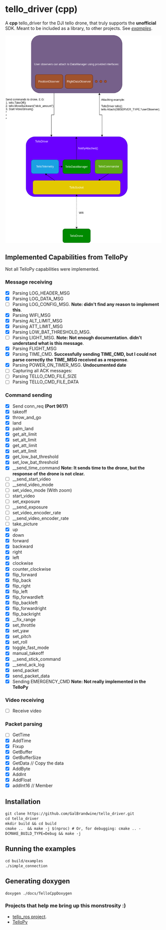# tello_driver (cpp)

A **cpp** tello_driver for the DJI tello drone, that truly supports the **unofficial** SDK.
Meant to be included as a library, to other projects. See *[examples](examples)*.

![](docs/TelloDriver-TelloDriver_USER_relation.png)

## Implemented Capabilities from TelloPy

Not all TelloPy capabilities were implemented.

### Message receiving

- [x] Parsing LOG_HEADER_MSG  
- [x] Parsing LOG_DATA_MSG  
- [ ] Parsing LOG_CONFIG_MSG. **Note: didn't find any reason to implement this**.
- [x] Parsing WIFI_MSG
- [x] Parsing ALT_LIMIT_MSG
- [x] Parsing ATT_LIMIT_MSG
- [x] Parsing LOW_BAT_THRESHOLD_MSG.
- [ ] Parsing LIGHT_MSG. **Note: Not enough documentation. didn't understand what is this message**.
- [x] Parsing FLIGHT_MSG
- [x] Parsing TIME_CMD. **Successfully sending TIME_CMD, but I could not parse correctly the TIME_MSG received as a response**.
- [x] Parsing POWER_ON_TIMER_MSG. **Undocumented date**
- [ ] Capturing all ACK messages:
- [ ] Parsing TELLO_CMD_FILE_SIZE
- [ ] Parsing TELLO_CMD_FILE_DATA

### Command sending

- [x] Send conn_req **(Port 9617)**
- [x] takeoff
- [x] throw_and_go
- [x] land
- [x] palm_land
- [x] get_alt_limit
- [x] set_alt_limit
- [x] get_att_limit
- [x] set_att_limit
- [x] get_low_bat_threshold
- [x] set_low_bat_threshold
- [x] __send_time_command **Note: It sends time to the drone, but the response of the drone is not clear.**
- [ ] __send_start_video
- [ ] __send_video_mode
- [ ] set_video_mode (With zoom)
- [ ] start_video
- [ ] set_exposure
- [ ] __send_exposure
- [ ] set_video_encoder_rate
- [ ] __send_video_encoder_rate
- [ ] take_picture
- [x] up
- [x] down
- [x] forward
- [x] backward
- [x] right
- [x] left
- [x] clockwise
- [x] counter_clockwise
- [x] flip_forward
- [x] flip_back
- [x] flip_right
- [x] flip_left
- [x] flip_forwardleft
- [x] flip_backleft
- [x] flip_forwardright
- [x] flip_backright
- [x] __fix_range
- [x] set_throttle
- [x] set_yaw
- [x] set_pitch
- [x] set_roll
- [x] toggle_fast_mode
- [x] manual_takeoff
- [x] __send_stick_command
- [x] __send_ack_log
- [x] send_packet
- [x] send_packet_data
- [x] Sending EMERGENCY_CMD **Note: Not really implemented in the TelloPy**

### Video receiving

- [ ] Receive video

### Packet parsing

- [ ] GetTime
- [x] AddTime
- [x] Fixup
- [x] GetBuffer
- [x] GetBufferSize
- [x] GetData // Copy the data
- [x] AddByte
- [x] AddInt
- [x] AddFloat
- [x] addInt16 // Member

## Installation

```shell
git clone https://github.com/GalBrandwine/tello_driver.git
cd tello_driver
mkdir build && cd build
cmake ..  && make -j $(nproc) # Or, for debugging: cmake .. -DCMAKE_BUILD_TYPE=Debug && make -j
```

## Running the examples

```shell
cd build/examples
./simple_connection
```

## Generating doxygen

```shell
doxygen ./docs/TelloCppDoxygen
```

### Projects that help me bring up this monstrosity :)

- [tello_ros project](https://github.com/clydemcqueen/tello_ros).
- [TelloPy](https://github.com/hanyazou/TelloPy)
